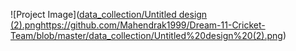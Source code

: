 ![Project Image]([data_collection/Untitled design (2).png](https://github.com/Mahendrak1999/Dream-11-Cricket-Team/blob/master/data_collection/Untitled%20design%20(2).png)https://github.com/Mahendrak1999/Dream-11-Cricket-Team/blob/master/data_collection/Untitled%20design%20(2).png)
